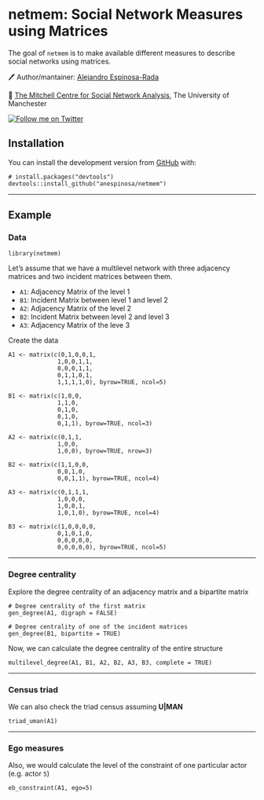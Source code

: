 
<!-- README.md is generated from README.Rmd. Please edit that file -->

netmem: Social Network Measures using Matrices
==============================================

<!-- badges: start -->
<!-- badges: end -->

The goal of `netmem` is to make available different measures to describe
social networks using matrices.

🖊 Author/mantainer: [Alejandro
Espinosa-Rada](https://www.research.manchester.ac.uk/portal/en/researchers/alejandro-espinosa(4ed72800-e02b-47a8-a958-640b6a07f563).html)

🏫 [The Mitchell Centre for Social Network
Analysis](https://www.socialsciences.manchester.ac.uk/mitchell-centre/),
The University of Manchester

[![Follow me on
Twitter](https://img.shields.io/badge/Follow%20me%20on%20Twitter-9cf.svg)](https://twitter.com/aesp08)

Installation
------------

You can install the development version from
[GitHub](https://github.com/) with:

    # install.packages("devtools")
    devtools::install_github("anespinosa/netmem")

------------------------------------------------------------------------

Example
-------

### Data

    library(netmem)

<div class="alert alert-info">

Let’s assume that we have a multilevel network with three adjacency
matrices and two incident matrices between them.

-   `A1`: Adjacency Matrix of the level 1
-   `B1`: Incident Matrix between level 1 and level 2
-   `A2`: Adjacency Matrix of the level 2
-   `B2`: Incident Matrix between level 2 and level 3
-   `A3`: Adjacency Matrix of the leve 3

</div>

Create the data

    A1 <- matrix(c(0,1,0,0,1,
                  1,0,0,1,1,
                  0,0,0,1,1,
                  0,1,1,0,1,
                  1,1,1,1,0), byrow=TRUE, ncol=5)
                  
    B1 <- matrix(c(1,0,0,
                  1,1,0,
                  0,1,0,
                  0,1,0,
                  0,1,1), byrow=TRUE, ncol=3)

    A2 <- matrix(c(0,1,1,
                  1,0,0,
                  1,0,0), byrow=TRUE, nrow=3)

    B2 <- matrix(c(1,1,0,0,
                  0,0,1,0,
                  0,0,1,1), byrow=TRUE, ncol=4)

    A3 <- matrix(c(0,1,1,1,
                  1,0,0,0,
                  1,0,0,1,
                  1,0,1,0), byrow=TRUE, ncol=4)

    B3 <- matrix(c(1,0,0,0,0,
                  0,1,0,1,0,
                  0,0,0,0,0,
                  0,0,0,0,0), byrow=TRUE, ncol=5)

------------------------------------------------------------------------

### Degree centrality

Explore the degree centrality of an adjacency matrix and a bipartite
matrix

    # Degree centrality of the first matrix
    gen_degree(A1, digraph = FALSE)

    # Degree centrality of one of the incident matrices
    gen_degree(B1, bipartite = TRUE)

Now, we can calculate the degree centrality of the entire structure

    multilevel_degree(A1, B1, A2, B2, A3, B3, complete = TRUE)

------------------------------------------------------------------------

### Census triad

We can also check the triad census assuming **U\|MAN**

    triad_uman(A1)

------------------------------------------------------------------------

### Ego measures

Also, we would calculate the level of the constraint of one particular
actor (e.g. actor `5`)

    eb_constraint(A1, ego=5)
